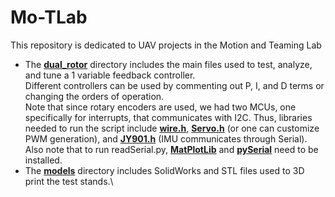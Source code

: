 # Mo-TLab
This repository is dedicated to UAV projects in the Motion and Teaming Lab
* The <ins>**dual_rotor**</ins> directory includes the main files used to test, analyze, and tune a 1 variable feedback controller.\
  Different controllers can be used by commenting out P, I, and D terms or changing the orders of operation.\
  Note that since rotary encoders are used, we had two MCUs, one specifically for interrupts, that communicates with I2C. Thus, libraries needed to run the script include <ins>**wire.h**</ins>, <ins>**Servo.h**</ins> (or one can customize PWM generation), and <ins>**JY901.h**</ins> (IMU communicates through Serial).\
  Also note that to run readSerial.py, <ins>**MatPlotLib**</ins> and <ins>**pySerial**</ins> need to be installed.
* The <ins>**models**</ins> directory includes SolidWorks and STL files used to 3D print the test stands.\
